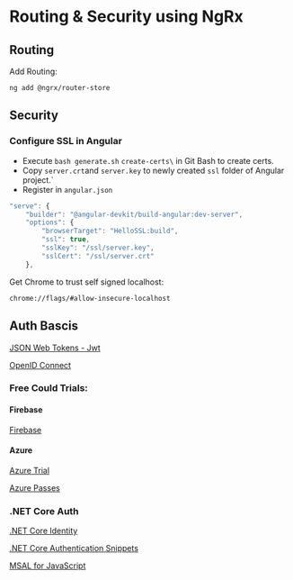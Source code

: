 # Routing & Security using NgRx

## Routing

Add Routing:

```
ng add @ngrx/router-store
```

## Security

### Configure SSL in Angular

- Execute `bash generate.sh` `create-certs\` in Git Bash to create certs.
- Copy `server.crt`and `server.key` to newly created `ssl` folder of Angular project.`
- Register in `angular.json`

```typescript
"serve": {
    "builder": "@angular-devkit/build-angular:dev-server",
    "options": {
        "browserTarget": "HelloSSL:build",
        "ssl": true,
        "sslKey": "/ssl/server.key",
        "sslCert": "/ssl/server.crt"
    },
```

Get Chrome to trust self signed localhost:

```
chrome://flags/#allow-insecure-localhost
```

## Auth Bascis

[JSON Web Tokens - Jwt](https://jwt.io/)

[OpenID Connect](https://connect2id.com/learn/openid-connect)

### Free Could Trials:

#### Firebase

[Firebase](https://firebase.google.com/)

#### Azure

[Azure Trial](https://azure.microsoft.com/en-us/free/)

[Azure Passes](https://www.microsoftazurepass.com/)

### .NET Core Auth

[.NET Core Identity](https://docs.microsoft.com/en-us/aspnet/core/security/authentication/identity?view=aspnetcore-2.2&tabs=visual-studio)

[.NET Core Authentication Snippets](https://docs.microsoft.com/en-us/aspnet/core/security/authentication/social/microsoft-logins?view=aspnetcore-2.2)

[MSAL for JavaScript](https://github.com/AzureAD/microsoft-authentication-library-for-js)
